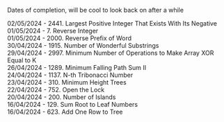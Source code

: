 Dates of completion, will be cool to look back on after a while

02/05/2024 - 2441. Largest Positive Integer That Exists With Its Negative <br/>
01/05/2024 - 7. Reverse Integer <br/>
01/05/2024 - 2000. Reverse Prefix of Word <br/>
30/04/2024 - 1915. Number of Wonderful Substrings <br/>
29/04/2024 - 2997. Minimum Number of Operations to Make Array XOR Equal to K <br/>
26/04/2024 - 1289. Minimum Falling Path Sum II <br/>
24/04/2024 - 1137. N-th Tribonacci Number <br/>
23/04/2024 - 310. Minimum Height Trees<br/>
22/04/2024 - 752. Open the Lock<br/>
20/04/2024 - 200. Number of Islands<br/>
16/04/2024 - 129. Sum Root to Leaf Numbers<br/>
16/04/2024 - 623. Add One Row to Tree<br/>



